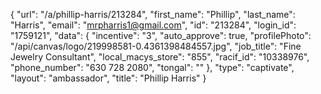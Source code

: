 {
    "url": "\/a\/phillip-harris\/213284",
    "first_name": "Phillip",
    "last_name": "Harris",
    "email": "mrpharris1@gmail.com",
    "id": "213284",
    "login_id": "1759121",
    "data": {
        "incentive": "3",
        "auto_approve": true,
        "profilePhoto": "\/api\/canvas\/logo\/219998581-0.4361398484557.jpg",
        "job_title": "Fine Jewelry Consultant",
        "local_macys_store": "855",
        "racif_id": "10338976",
        "phone_number": "630 728 2080",
        "tongal": ""
    },
    "type": "captivate",
    "layout": "ambassador",
    "title": "Phillip Harris"
}